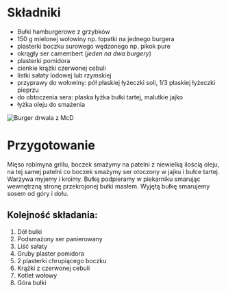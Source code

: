 # Składniki
- Bułki hamburgerowe z grzybków 
- 150 g mielonej wołowiny np. łopatki na jednego burgera
- plasterki boczku surowego wędzonego np. pikok pure
- okrągły ser camembert (*jeden na dwa burgery*)
- plasterki pomidora
- cienkie krążki czerwonej cebuli
- listki sałaty lodowej lub rzymskiej
- przyprawy do wołowiny: pół płaskiej łyżeczki soli, 1/3 płaskiej łyżeczki pieprzu
- do obtoczenia sera: płaska łyżka bułki tartej, malutkie jajko
- łyżka oleju do smażenia

![Burger drwala z McD](https://cdn.mcdonalds.pl/uploads/20241119151552/355108-burger-drwala-2024-na-www-1090x664px-burger-drwala-klasyczny.png)
# Przygotowanie
Mięso robimyna grillu, boczek smażymy na patelni z niewielką ilością oleju, na tej samej patelni co boczek smażymy ser otoczony w jajku i bułce tartej. Warzywa myjemy i kroimy. Bułkę podpieramy w piekarniku smarując wewnętrzną stronę przekrojonej bułki masłem. Wyjętą bułkę smarujemy sosem od góry i dołu.
## Kolejność składania:
1. Dół bulki
2. Podsmażony ser panierowany
3. Liść sałaty
4. Gruby plaster pomidora
5. 2 plasterki chrupiącego boczku
6. Krążki z czerwonej cebuli
7. Kotlet wołowy
8. Góra bułki